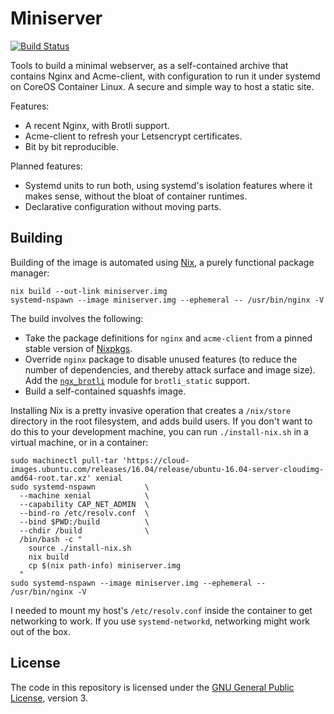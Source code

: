 # Miniserver

[![Build Status][ci-img]][ci]

Tools to build a minimal webserver, as a self-contained archive that contains
Nginx and Acme-client, with configuration to run it under systemd on CoreOS
Container Linux. A secure and simple way to host a static site.

Features:

 * A recent Nginx, with Brotli support.
 * Acme-client to refresh your Letsencrypt certificates.
 * Bit by bit reproducible.

Planned features:

 * Systemd units to run both, using systemd's isolation features where it
   makes sense, without the bloat of container runtimes.
 * Declarative configuration without moving parts.

## Building

Building of the image is automated using [Nix][nix], a purely functional
package manager:

    nix build --out-link miniserver.img
    systemd-nspawn --image miniserver.img --ephemeral -- /usr/bin/nginx -V

The build involves the following:

 * Take the package definitions for `nginx` and `acme-client` from a pinned
   stable version of [Nixpkgs][nixpkgs].
 * Override `nginx` package to disable unused features (to reduce the number
   of dependencies, and thereby attack surface and image size). Add the
   [`ngx_brotli`][ngx-brotli] module for `brotli_static` support.
 * Build a self-contained squashfs image.

[nix]:        https://nixos.org/nix/
[nixpkgs]:    https://github.com/NixOS/nixpkgs
[ngx-brotli]: https://github.com/google/ngx_brotli

Installing Nix is a pretty invasive operation that creates a `/nix/store`
directory in the root filesystem, and adds build users. If you don't want to do
this to your development machine, you can run `./install-nix.sh` in a virtual
machine, or in a container:

    sudo machinectl pull-tar 'https://cloud-images.ubuntu.com/releases/16.04/release/ubuntu-16.04-server-cloudimg-amd64-root.tar.xz' xenial
    sudo systemd-nspawn           \
      --machine xenial            \
      --capability CAP_NET_ADMIN  \
      --bind-ro /etc/resolv.conf  \
      --bind $PWD:/build          \
      --chdir /build              \
      /bin/bash -c "
        source ./install-nix.sh
        nix build
        cp $(nix path-info) miniserver.img
      "
    sudo systemd-nspawn --image miniserver.img --ephemeral -- /usr/bin/nginx -V

I needed to mount my host's `/etc/resolv.conf` inside the container to get
networking to work. If you use `systemd-networkd`, networking might work out
of the box.

## License

The code in this repository is licensed under the
[GNU General Public License][gplv3], version 3.

[ci-img]: https://travis-ci.org/ruuda/miniserver.svg?branch=master
[ci]:     https://travis-ci.org/ruuda/miniserver
[gplv3]:  https://www.gnu.org/licenses/gpl-3.0.html

